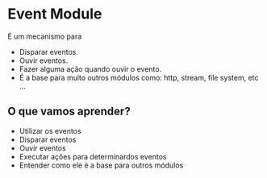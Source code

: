# Event Module

É um mecanismo para

* Disparar eventos.
* Ouvir eventos.
* Fazer alguma ação quando ouvir o evento.
* É a base para muito outros módulos como: http, stream, file system, etc ...

## O que vamos aprender?

* Utilizar os eventos
* Disparar eventos
* Ouvir eventos
* Executar ações para determinardos eventos
* Entender como ele é a base para outros módulos